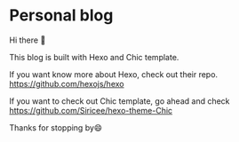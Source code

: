 # Personal blog

Hi there :wave:

This blog is built with Hexo and Chic template.

If you want know more about Hexo, check out their repo.
<https://github.com/hexojs/hexo>

If you want to check out Chic template, go ahead and check <https://github.com/Siricee/hexo-theme-Chic>

Thanks for stopping by:smile: